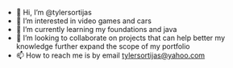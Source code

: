 - 👋 Hi, I’m @tylersortijas
- 👀 I’m interested in video games and cars
- 🌱 I’m currently learning my foundations and java
- 💞️ I’m looking to collaborate on projects that can help better my knowledge further expand the scope of my portfolio
- 📫 How to reach me is by email tylersortijas@yahoo.com

<!---
tylersortijas/I look forward to what this profile and opening chapter in my life brings me. I hope great memories can be made, I learn a lot, and I meet a lot of beautiful people 
along in the process.
--->
